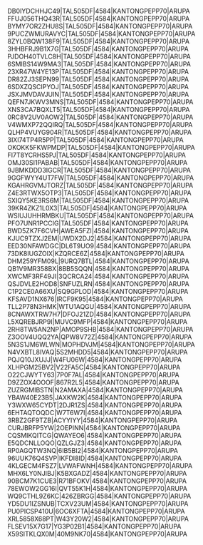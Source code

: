 DB0IYDCHHJC49|TAL505DF|4584|KANTONGPEPP70|ARUPA
FFUJ056THQ43R|TAL505DF|4584|KANTONGPEPP70|ARUPA
BYMY7OR2ZHU8S|TAL505DF|4584|KANTONGPEPP70|ARUPA
9PUCZWMURAVYC|TAL505DF|4584|KANTONGPEPP70|ARUPA
8ZYL0BQW138F9|TAL505DF|4584|KANTONGPEPP70|ARUPA
3HHBFRJ9B1X7G|TAL505DF|4584|KANTONGPEPP70|ARUPA
PJDOH40TVLC8H|TAL505DF|4584|KANTONGPEPP70|ARUPA
6SMIBS14W9MA3|TAL505DF|4584|KANTONGPEPP70|ARUPA
23XR47W4YE13P|TAL505DF|4584|KANTONGPEPP70|ARUPA
DR82ZJ3SEPN99|TAL505DF|4584|KANTONGPEPP70|ARUPA
6SDXZQSCIPYOJ|TAL505DF|4584|KANTONGPEPP70|ARUPA
JSXJMVDAVJUIN|TAL505DF|4584|KANTONGPEPP70|ARUPA
QEFN7JKWV3MNS|TAL505DF|4584|KANTONGPEPP70|ARUPA
XNS3CA7BQXLT5|TAL505DF|4584|KANTONGPEPP70|ARUPA
0RC8V2UV0AOW2|TAL505DF|4584|KANTONGPEPP70|ARUPA
V4WMXP72QQIRQ|TAL505DF|4584|KANTONGPEPP70|ARUPA
QLHP4VUYG904R|TAL505DF|4584|KANTONGPEPP70|ARUPA
3IXI74TP4R5PP|TAL505DF|4584|KANTONGPEPP70|ARUPA
OKOKK5FKWPMDP|TAL505DF|4584|KANTONGPEPP70|ARUPA
FI7T8YCRHS5PJ|TAL505DF|4584|KANTONGPEPP70|ARUPA
OMJ30SI1PABAB|TAL505DF|4584|KANTONGPEPP70|ARUPA
9JBMKDDD3IGCR|TAL505DF|4584|KANTONGPEPP70|ARUPA
9GGFWYY4UT7FW|TAL505DF|4584|KANTONGPEPP70|ARUPA
KGAHRGVMJTORZ|TAL505DF|4584|KANTONGPEPP70|ARUPA
Z4E3RTWX5OTP3|TAL505DF|4584|KANTONGPEPP70|ARUPA
SXIQY5KE3RS6M|TAL505DF|4584|KANTONGPEPP70|ARUPA
39KR4ZKZ1L0X3|TAL505DF|4584|KANTONGPEPP70|ARUPA
WSIUJUHHRMBKU|TAL505DF|4584|KANTONGPEPP70|ARUPA
PFO7UNR1PCCIG|TAL505DF|4584|KANTONGPEPP70|ARUPA
BWD5ZK7F6CVH|AWEA5FZI|4584|KANTONGPEPP70|ARUPA
KJUC9TZXJ2EM|UWDX2DJ2|4584|KANTONGPEPP70|ARUPA
EED30NFAWDGC|DL6T9UO9|4584|KANTONGPEPP70|ARUPA
73DK8IUGZOIX|KZQRCE6Z|4584|KANTONGPEPP70|ARUPA
DHM259YFM09L|9URQ7BTL|4584|KANTONGPEPP70|ARUPA
QB1V9MR358BX|8BB5SQQN|4584|KANTONGPEPP70|ARUPA
XWCMF3RF49JI|3QCRCA24|4584|KANTONGPEPP70|ARUPA
QSJDVLE2HOD8|SNFUZLRN|4584|KANTONGPEPP70|ARUPA
C1P2CE0A66XU|SQ9GPLOD|4584|KANTONGPEPP70|ARUPA
KFSAVD1NX676|IRCF9K95|4584|KANTONGPEPP70|ARUPA
TLL2P78N3HMK|WTU1AQGU|4584|KANTONGPEPP70|ARUPA
8CNAWXTRW7H7|DFOJ21ZD|4584|KANTONGPEPP70|ARUPA
L5XQREBJRP9I|MUVC9MFP|4584|KANTONGPEPP70|ARUPA
2RH8TW5AN2NP|AMOP9SHB|4584|KANTONGPEPP70|ARUPA
Z3OOV4UQQ2YA|QPW8V72Z|4584|KANTONGPEPP70|ARUPA
5N3S1JM6WLWN|MOPHDVJM|4584|KANTONGPEPP70|ARUPA
N4VXBTL8IVAQ|5S2MHDD5|4584|KANTONGPEPP70|ARUPA
PQJQ10JXUJJ|W4FU06W|4584|KANTONGPEPP70|ARUPA
XLHPGM25BV2|V22FA5C|4584|KANTONGPEPP70|ARUPA
O22CJWYTY63|7P0F7AL|4584|KANTONGPEPP70|ARUPA
D9ZZOX4OOOF|867R2L5|4584|KANTONGPEPP70|ARUPA
ZUZRGMIBSTN|N2AMAXA|4584|KANTONGPEPP70|ARUPA
YBAW40E23B5|JAXKW2K|4584|KANTONGPEPP70|ARUPA
Y3WXW65CYDT|2DJR1ZS|4584|KANTONGPEPP70|ARUPA
6EHTAQTOQDC|W7T6W7I|4584|KANTONGPEPP70|ARUPA
3RBZ2GF9TZB|ACYYIYY|4584|KANTONGPEPP70|ARUPA
CURJBRFP5YW|2OEPINN|4584|KANTONGPEPP70|ARUPA
CQSMIKQITCG|QWAYEO6|4584|KANTONGPEPP70|ARUPA
E5QDCNLLOQO|QZLGJZ3|4584|KANTONGPEPP70|ARUPA
RP0AGQTW3NQ|6IB5BI2|4584|KANTONGPEPP70|ARUPA
96UUK76Q4SVP|IKFDI8ID|4584|KANTONGPEPP70|ARUPA
4KLGECM4FSZ7|LVWAFWNH|4584|KANTONGPEPP70|ARUPA
MHX6LY0NJIBJ|K5BXGADZ|4584|KANTONGPEPP70|ARUPA
90BCM7K1CUE3|R71BFOKV|4584|KANTONGPEPP70|ARUPA
78EWOW2GG16I|QVT55K1H|4584|KANTONGPEPP70|ARUPA
WQ9CTHL9Z6KC|426ZBRGG|4584|KANTONGPEPP70|ARUPA
YD5DU1IZSNUB|TCXV23UM|4584|KANTONGPEPP70|ARUPA
PU0PICSP410U|6OC6XFTA|4584|KANTONGPEPP70|ARUPA
XRL5858X68PT|W43Y20W2|4584|KANTONGPEPP70|ARUPA
FLSEV15X7G17|YG3P02B1|4584|KANTONGPEPP70|ARUPA
X59SITKLQX0M|40M9NK70|4584|KANTONGPEPP70|ARUPA
